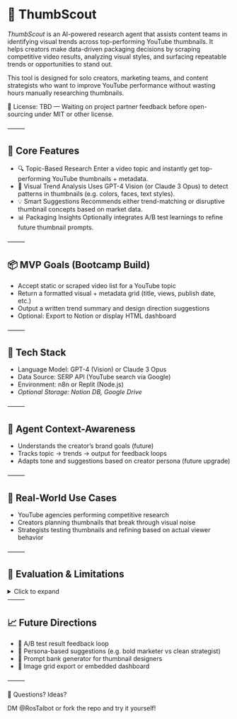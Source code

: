 # 🧠 ThumbScout 
*ThumbScout* is an AI-powered research agent that assists content teams in identifying visual trends across top-performing YouTube thumbnails. It helps creators make data-driven packaging decisions by scraping competitive video results, analyzing visual styles, and surfacing repeatable trends or opportunities to stand out.

This tool is designed for solo creators, marketing teams, and content strategists who want to improve YouTube performance without wasting hours manually researching thumbnails.

🛑 License: TBD — Waiting on project partner feedback before open-sourcing under MIT or other license.

⸻

## 🚀 Core Features
- 🔍 Topic-Based Research
Enter a video topic and instantly get top-performing YouTube thumbnails + metadata.
- 🧠 Visual Trend Analysis
Uses GPT-4 Vision (or Claude 3 Opus) to detect patterns in thumbnails (e.g. colors, faces, text styles).
- 💡 Smart Suggestions
Recommends either trend-matching or disruptive thumbnail concepts based on market data.
- 📊 Packaging Insights
Optionally integrates A/B test learnings to refine future thumbnail prompts.

⸻

## 📦 MVP Goals (Bootcamp Build)
- Accept static or scraped video list for a YouTube topic
- Return a formatted visual + metadata grid (title, views, publish date, etc.)
- Output a written trend summary and design direction suggestions
- Optional: Export to Notion or display HTML dashboard

⸻

## 🔧 Tech Stack

- Language Model:	GPT-4 (Vision) or Claude 3 Opus
- Data Source:	SERP API (YouTube search via Google)
- Environment:	n8n or Replit (Node.js)
- _Optional Storage:	Notion DB, Google Drive_


⸻

## 🧠 Agent Context-Awareness

- Understands the creator’s brand goals (future)
- Tracks topic → trends → output for feedback loops
- Adapts tone and suggestions based on creator persona (future upgrade)

⸻

## 💼 Real-World Use Cases
- YouTube agencies performing competitive research
- Creators planning thumbnails that break through visual noise
- Strategists testing thumbnails and refining based on actual viewer behavior

⸻

## 🧪 Evaluation & Limitations
<details><summary>Click to expand</summary>

### ✅ Project Evaluation: ThumbScout MVP (First Run)

- Project Name: ThumbScout
- Creator: Ros Talbot
- Date: July 31, 2025
- Version: MVP v0.1
- Duration: ~2 hours

### 🔧 Project Summary

ThumbScout is an AI-powered thumbnail research assistant designed to analyze YouTube video titles for hook strength, emotional appeal, and formatting techniques. The current MVP scrapes real titles from YouTube-related content via SerpAPI, evaluates them using GPT (3.5 or 4), formats the results into a CSV, and sends them as an email report to the user.


### 🎯 What’s Working (MVP Successes)
- Automated Data Pipeline
- → From live search → OpenAI analysis → file conversion → email delivery.
- → End-to-end automation successfully tested with real input/output.
- Multi-tool Orchestration
- → Seamless integration of n8n, SerpAPI, GPT, file conversion, and native email sending (no OAuth required).
- → Used n8n’s file handling nodes and logic chains with confidence.
- Scoping & Execution
- → Ros reduced search load from 20 to 5 items mid-run to manage execution time and cost.
- → Successfully tested both Turbo and GPT-4 output formatting.
- Human-Centered Output
- → CSV file was clear, readable, and attached automatically in a styled email.
- → Subject line dynamically included the date and was branded as a “ThumbScout Report.”


### 🛠 Opportunities for Improvement
- Limited Search Input
- → Current SerpAPI query is short and broad. Niche-specific strings would yield more dialed-in, relevant titles for better insights.
- Manual Execution Bottlenecks
- → Workflow currently requires manual step-by-step execution in n8n. Needs triggers or chaining for a true one-click (or scheduled) experience.
- Output Structure & Context
- → GPT responses are dumped into a single message.content field. Needs parsing into structured fields (e.g., Hook Type, Format Style, Emotional Appeal).
- → Source attribution is missing—no original URLs or video titles are included for traceability.
- Redundant Data Columns
- → Output includes unnecessary GPT metadata like message.role, refusal, etc., which could be stripped out in a clean-up step.


### 💡 Next Steps
- Add structured parsing to GPT outputs (Markdown, HTML, or JSON)
- Strip extraneous export columns for better CSV readability
- Include video title, channel name, or link from SerpAPI in final output
- Automate full run from query to delivery with a single trigger
- Explore multi-keyword batch prompts for greater context efficiency

### 🏅 Overall Evaluation

### ✅ MVP Criteria Met
- 🌱 Functional, Real-World Utility Delivered
_🚀 Strong Candidate for Iterative Expansion (v0.2+)

</details

⸻


## 📈 Future Directions
- 🔁 A/B test result feedback loop
- 🤖 Persona-based suggestions (e.g. bold marketer vs clean strategist)
- 🧰 Prompt bank generator for thumbnail designers
- 📸 Image grid export or embedded dashboard

⸻

💬 Questions? Ideas?

DM @RosTalbot or fork the repo and try it yourself!

